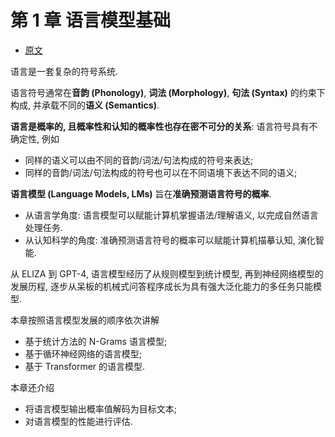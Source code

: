 # 第 1 章 语言模型基础

- [原文](https://github.com/ZJU-LLMs/Foundations-of-LLMs/blob/main/%E3%80%8A%E5%A4%A7%E6%A8%A1%E5%9E%8B%E5%9F%BA%E7%A1%80%E3%80%8B%E6%95%99%E6%9D%90/%E3%80%8A%E5%A4%A7%E6%A8%A1%E5%9E%8B%E5%9F%BA%E7%A1%80%E3%80%8B%E5%88%86%E7%AB%A0%E8%8A%82%E5%86%85%E5%AE%B9/%E7%AC%AC1%E7%AB%A0%20%E8%AF%AD%E8%A8%80%E6%A8%A1%E5%9E%8B%E5%9F%BA%E7%A1%80.pdf)

语言是一套复杂的符号系统.

语言符号通常在**音韵 (Phonology)**, **词法 (Morphology)**, **句法 (Syntax)** 的约束下构成, 并承载不同的**语义 (Semantics)**.

**语言是概率的, 且概率性和认知的概率性也存在密不可分的关系**:
语言符号具有不确定性, 例如
- 同样的语义可以由不同的音韵/词法/句法构成的符号来表达;
- 同样的音韵/词法/句法构成的符号也可以在不同语境下表达不同的语义;

**语言模型 (Language Models, LMs)** 旨在**准确预测语言符号的概率**.
- 从语言学角度: 语言模型可以赋能计算机掌握语法/理解语义, 以完成自然语言处理任务.
- 从认知科学的角度: 准确预测语言符号的概率可以赋能计算机描摹认知, 演化智能.

从 ELIZA 到 GPT-4, 语言模型经历了从规则模型到统计模型, 再到神经网络模型的发展历程, 逐步从呆板的机械式问答程序成长为具有强大泛化能力的多任务只能模型.

本章按照语言模型发展的顺序依次讲解
- 基于统计方法的 N-Grams 语言模型;
- 基于循环神经网络的语言模型;
- 基于 Transformer 的语言模型.

本章还介绍
- 将语言模型输出概率值解码为目标文本;
- 对语言模型的性能进行评估.
